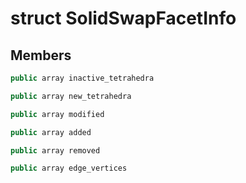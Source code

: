# struct SolidSwapFacetInfo


## Members

```cpp
public array inactive_tetrahedra

```

```cpp
public array new_tetrahedra

```

```cpp
public array modified

```

```cpp
public array added

```

```cpp
public array removed

```

```cpp
public array edge_vertices

```



